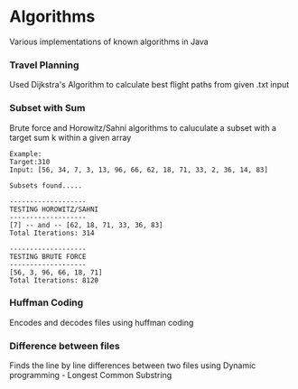 # Algorithms
Various implementations of known algorithms in Java

### Travel Planning
Used Dijkstra's Algorithm to calculate best flight paths from given .txt input

### Subset with Sum
Brute force and Horowitz/Sahni algorithms to caluculate a subset with a target sum k within a given array

```
Example:
Target:310
Input: [56, 34, 7, 3, 13, 96, 66, 62, 18, 71, 33, 2, 36, 14, 83]

Subsets found..... 

-------------------
TESTING HOROWITZ/SAHNI
-------------------
[7] -- and -- [62, 18, 71, 33, 36, 83]
Total Iterations: 314

-------------------
TESTING BRUTE FORCE
-------------------
[56, 3, 96, 66, 18, 71]
Total Iterations: 8120
```

### Huffman Coding
Encodes and decodes files using huffman coding

### Difference between files
Finds the line by line differences between two files using Dynamic programming - Longest Common Substring
